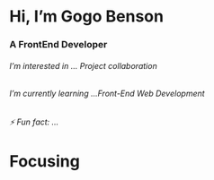<h1>Hi, I’m Gogo Benson</h1> 
<h3>A FrontEnd Developer</h3>
<h6> I’m interested in ... Project collaboration</h6>
<h6>I’m currently learning ...Front-End Web Development
</h6> 
<h6>⚡ Fun fact: ... <h1>Focusing</h1></h6>




